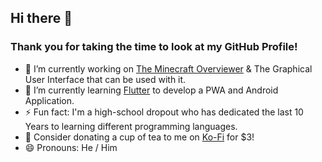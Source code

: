 ## Hi there 👋
### Thank you for taking the time to look at my GitHub Profile!
- 🔭 I’m currently working on [The Minecraft Overviewer](https://github.com/GregoryAM-SP/The-Minecraft-Overviewer) & The Graphical User Interface that can be used with it.
- 🌱 I’m currently learning [Flutter](https://flutter.dev/) to develop a PWA and Android Application.
- ⚡ Fun fact: I'm a high-school dropout who has dedicated the last 10 Years to learning different programming languages.
- 🍵 Consider donating a cup of tea to me on [Ko-Fi](https://ko-fi.com/gregoryam) for $3!
- 😄 Pronouns: He / Him
  
<!--
**Gregory-AM/Gregory-AM** is a ✨ _special_ ✨ repository because its `README.md` (this file) appears on your GitHub profile.
- 💬 Ask me about anything on my [Tumblr](https://gregoryam.tumblr.com/) page!
Here are some ideas to get you started:

- 🔭 I’m currently working on ...
- 🌱 I’m currently learning ...
- 👯 I’m looking to collaborate on ...
- 🤔 I’m looking for help with ...
- 💬 Ask me about ...
- 📫 How to reach me: ...
- 😄 Pronouns: ...
- ⚡ Fun fact: ...
-->
